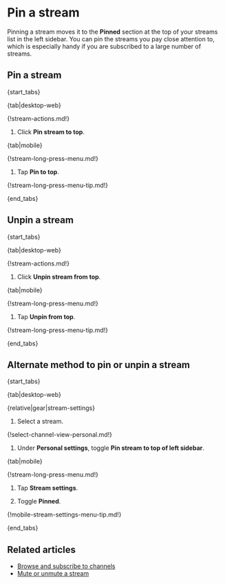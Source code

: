 # Pin a stream

Pinning a stream moves it to the **Pinned** section at the top of your streams
list in the left sidebar. You can pin the streams you pay close attention to,
which is especially handy if you are subscribed to a large number of streams.

## Pin a stream

{start_tabs}

{tab|desktop-web}

{!stream-actions.md!}

1. Click **Pin stream to top**.

{tab|mobile}

{!stream-long-press-menu.md!}

1. Tap **Pin to top**.

{!stream-long-press-menu-tip.md!}

{end_tabs}

## Unpin a stream

{start_tabs}

{tab|desktop-web}

{!stream-actions.md!}

1. Click **Unpin stream from top**.

{tab|mobile}

{!stream-long-press-menu.md!}

1. Tap **Unpin from top**.

{!stream-long-press-menu-tip.md!}

{end_tabs}

## Alternate method to pin or unpin a stream

{start_tabs}

{tab|desktop-web}

{relative|gear|stream-settings}

1. Select a stream.

{!select-channel-view-personal.md!}

1. Under **Personal settings**, toggle **Pin stream to top of left sidebar**.

{tab|mobile}

{!stream-long-press-menu.md!}

1. Tap **Stream settings**.

1. Toggle **Pinned**.

{!mobile-stream-settings-menu-tip.md!}

{end_tabs}

## Related articles

* [Browse and subscribe to channels](/help/browse-and-subscribe-to-channels)
* [Mute or unmute a stream](/help/mute-a-stream)
